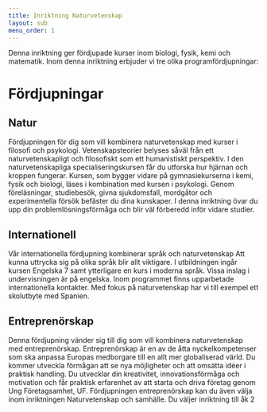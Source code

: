 ```yaml
---
title: Inriktning Naturvetenskap
layout: sub
menu_order: 1
---
```


Denna inriktning ger fördjupade kurser inom biologi,
fysik, kemi och matematik. Inom denna inriktning erbjuder
vi tre olika programfördjupningar:

# Fördjupningar

## Natur
Fördjupningen för dig som vill kombinera naturvetenskap med kurser i filosofi och psykologi.
Vetenskapsteorier belyses såväl från ett naturvetenskapligt och filosofiskt som ett humanistiskt perspektiv. I den naturvetenskapliga specialiseringskursen får du utforska hur hjärnan och kroppen fungerar. Kursen, som bygger vidare på gymnasiekurserna i kemi, fysik och biologi, läses i kombination med kursen i psykologi. Genom föreläsningar, studiebesök, givna sjukdomsfall, mordgåtor och experimentella försök befäster du dina kunskaper. I denna inriktning övar du upp din problemlösningsförmåga och blir väl förberedd inför vidare studier.

## Internationell

Vår internationella fördjupning kombinerar språk och naturvetenskap
Att kunna uttrycka sig på olika språk blir allt viktigare. I utbildningen ingår kursen Engelska 7 samt ytterligare en kurs  i moderna språk. Vissa inslag i undervisningen är på engelska. Inom programmet finns upparbetade internationella kontakter. Med fokus på naturvetenskap har vi till exempel  ett skolutbyte med Spanien.


## Entreprenörskap

Denna fördjupning vänder sig till dig som vill kombinera  naturvetenskap med entreprenörskap. 
Entreprenörskap är en av de åtta nyckelkompetenser som ska anpassa Europas medborgare till en allt mer globaliserad värld. Du kommer utveckla förmågan att se nya möjligheter och att omsätta idéer i praktisk handling. Du utvecklar din kreativitet, innovationsförmåga och motivation och får praktisk erfarenhet av att starta och driva företag genom Ung Företagsamhet, UF. Fördjupningen entreprenörskap kan du även välja inom inriktningen Naturvetenskap och samhälle. Du väljer inriktning till åk 2 



